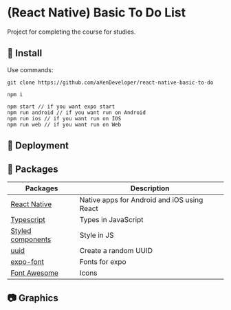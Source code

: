 # (React Native) Basic To Do List

Project for completing the course for studies.

## 🧰 Install

Use commands:

```
git clone https://github.com/aXenDeveloper/react-native-basic-to-do

npm i

npm start // if you want expo start
npm run android // if you want run on Android
npm run ios // if you want run on IOS
npm run web // if you want run on Web
```

## 🔨 Deployment

## 📂 Packages

| Packages                                                     | Description                                 |
| ------------------------------------------------------------ | ------------------------------------------- |
| [React Native](https://reactnative.dev/)                     | Native apps for Android and iOS using React |
| [Typescript](https://www.typescriptlang.org/)                | Types in JavaScript                         |
| [Styled components](https://styled-components.com/)          | Style in JS                                 |
| [uuid](https://www.npmjs.com/package/uuid)                   | Create a random UUID                        |
| [expo-font](https://docs.expo.io/guides/using-custom-fonts/) | Fonts for expo                              |
| [Font Awesome](https://fontawesome.com/)                     | Icons                                       |

## 📷 Graphics
